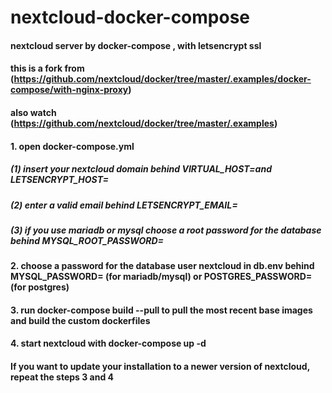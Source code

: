 # nextcloud-docker-compose
#### nextcloud server by docker-compose , with letsencrypt ssl
#### this is a fork from (https://github.com/nextcloud/docker/tree/master/.examples/docker-compose/with-nginx-proxy)
#### also watch (https://github.com/nextcloud/docker/tree/master/.examples)

#### 1. open docker-compose.yml
##### (1) insert your nextcloud domain behind VIRTUAL_HOST=and LETSENCRYPT_HOST=
##### (2) enter a valid email behind LETSENCRYPT_EMAIL=
##### (3) if you use mariadb or mysql choose a root password for the database behind MYSQL_ROOT_PASSWORD=
#### 2. choose a password for the database user nextcloud in db.env behind MYSQL_PASSWORD= (for mariadb/mysql) or POSTGRES_PASSWORD= (for postgres)
#### 3. run docker-compose build --pull to pull the most recent base images and build the custom dockerfiles
#### 4. start nextcloud with docker-compose up -d
#### If you want to update your installation to a newer version of nextcloud, repeat the steps 3 and 4

